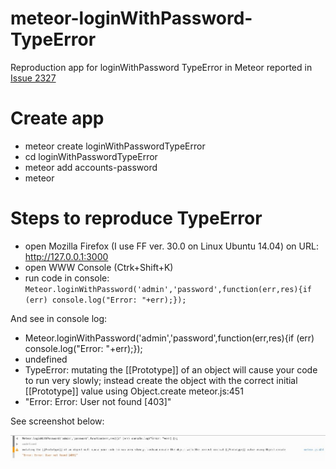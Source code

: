 meteor-loginWithPassword-TypeError
==================================

Reproduction app for loginWithPassword TypeError in Meteor reported in [Issue 2327 ](https://github.com/meteor/meteor/issues/2327)


Create app
==========

* meteor create loginWithPasswordTypeError
* cd loginWithPasswordTypeError
* meteor add accounts-password
* meteor


Steps to reproduce TypeError
============================

* open Mozilla Firefox (I use FF ver. 30.0 on Linux Ubuntu 14.04) on URL: http://127.0.0.1:3000
* open WWW Console (Ctrk+Shift+K)
* run code in console: `Meteor.loginWithPassword('admin','password',function(err,res){if (err) console.log("Error: "+err);});`

And see in console log:

- Meteor.loginWithPassword('admin','password',function(err,res){if (err) console.log("Error: "+err);});
- undefined
- TypeError: mutating the [[Prototype]] of an object will cause your code to run very slowly; instead create the object with the correct initial [[Prototype]] value using Object.create meteor.js:451
- "Error: Error: User not found [403]"



See screenshot below:

![TypeError screenshot:](loginWithPassword-TypeError.jpg?raw=true "TypeError screenshot")

